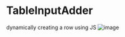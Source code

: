 # TableInputAdder
dynamically creating a row using JS
![image](https://github.com/user-attachments/assets/c2930cd8-380e-4dfc-a27f-01ecc4a58bb0)
